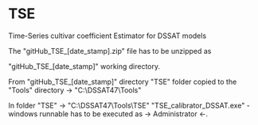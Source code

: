 # TSE
Time-Series cultivar coefficient Estimator for DSSAT models

The "gitHub_TSE_[date_stamp].zip"
file has to be unzipped as 

"gitHub_TSE_[date_stamp]" 
working directory. 

From "gitHub_TSE_[date_stamp]" directory "TSE" folder copied to the "Tools" directory -> "C:\DSSAT47\Tools"

In folder "TSE" -> "C:\DSSAT47\Tools\TSE"
"TSE_calibrator_DSSAT.exe" - windows runnable has to be executed as -> Administrator <-.
